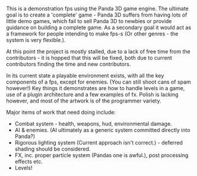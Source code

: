 This is a demonstration fps using the Panda 3D game engine. The ultimate goal is to create a 'complete' game - Panda 3D suffers from having lots of little demo games, which fail to sell Panda 3D to newbies or provide guidance on building a complete game. As a secondary goal it would act as a framework for people intending to make fps-s (Or other genres - the system is very flexible.).

At this point the project is mostly stalled, due to a lack of free time from the contributors - it is hopped that this will be fixed, both due to current contributors finding the time and new contributors.

In its current state a playable environment exists, with all the key components of a fps, except for enemies. (You can still shoot cans of spam however!) Key things it demonstrates are how to handle levels in a game, use of a plugin architecture and a few examples of fx. Polish is lacking however, and most of the artwork is of the programmer variety.


Major items of work that need doing include:
  * Combat system - health, weapons, hud, environmental damage.
  * AI & enemies. (AI ultimately as a generic system committed directly into Panda?)
  * Rigorous lighting system (Current approach isn't correct.) - deferred shading should be considered.
  * FX, inc. proper particle system (Pandas one is awful.), post processing effects etc.
  * Levels!